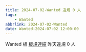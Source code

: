 ```yaml
---
title: 2024-07-02-Wanted 違規 0 人
tags:
    - Wanted
abbrlink: 2024-07-02-Wanted
date: Wanted-2024-07-02 12:00:00
---
```

Wanted 板 [板規連結](https://www.ptt.cc/bbs/Wanted/M.1608829773.A.D3B.html)
昨天違規 0 人
